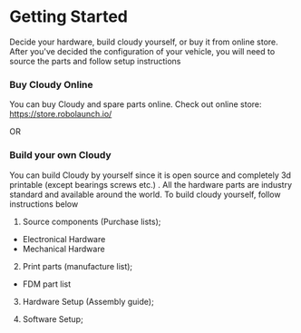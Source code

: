 # Getting Started
Decide your hardware, build cloudy yourself, or buy it from online store. After you've decided the configuration of your vehicle, you will need to source the parts and follow setup instructions

### Buy Cloudy Online

You can buy Cloudy and spare parts online.
Check out online store: https://store.robolaunch.io/


OR

### Build your own Cloudy

You can build Cloudy by yourself since it is open source and completely 3d printable (except bearings screws etc.) . All the hardware parts are industry standard and available around the world.
To build cloudy yourself, follow instructions below

1) Source components (Purchase lists);
- Electronical Hardware
- Mechanical Hardware

2) Print parts (manufacture list);
- FDM part list

3) Hardware Setup (Assembly guide);

4) Software Setup;